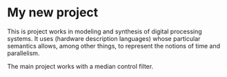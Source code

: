 # My new project

This is project works in modeling and synthesis of digital processing systems.
It uses (hardware description languages) whose particular semantics allows, among other things, to represent the notions of time and parallelism.

The main project works with a median control filter.
